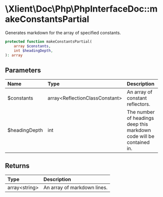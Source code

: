 # \\Xlient\\Doc\\Php\\PhpInterfaceDoc::makeConstantsPartial

Generates markdown for the array of specified constants.

```php
protected function makeConstantsPartial(
    array $constants,
    int $headingDepth,
): array
```

## Parameters

| Name | Type | Description |
| :--- | :--- | :--- |
| $constants | array\<ReflectionClassConstant\> | An array of constant reflectors. |
| $headingDepth | int | The number of headings deep this markdown code will be contained in. |

## Returns

| Type | Description |
| :--- | :--- |
| array\<string\> | An array of markdown lines. |